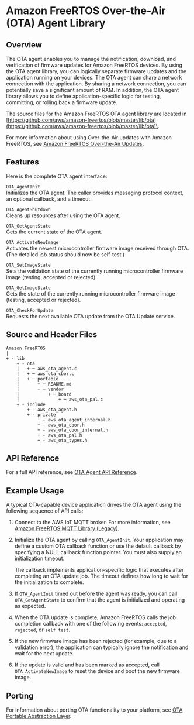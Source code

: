 # Amazon FreeRTOS Over\-the\-Air \(OTA\) Agent Library<a name="ota-agent-library"></a>

## Overview<a name="freertos-ota-overview"></a>

The OTA agent enables you to manage the notification, download, and verification of firmware updates for Amazon FreeRTOS devices\. By using the OTA agent library, you can logically separate firmware updates and the application running on your devices\. The OTA agent can share a network connection with the application\. By sharing a network connection, you can potentially save a significant amount of RAM\. In addition, the OTA agent library allows you to define application\-specific logic for testing, committing, or rolling back a firmware update\.

The source files for the Amazon FreeRTOS OTA agent library are located in [https://github.com/aws/amazon-freertos/blob/master/lib/ota](https://github.com/aws/amazon-freertos/blob/master/lib/ota)\.

For more information about using Over\-the\-Air updates with Amazon FreeRTOS, see [Amazon FreeRTOS Over\-the\-Air Updates](freertos-ota-dev.md)\.

## Features<a name="freertos-ota-features"></a>

Here is the complete OTA agent interface:

`OTA_AgentInit`  
Initializes the OTA agent\. The caller provides messaging protocol context, an optional callback, and a timeout\.

`OTA_AgentShutdown`  
Cleans up resources after using the OTA agent\.

`OTA_GetAgentState`  
Gets the current state of the OTA agent\.

`OTA_ActivateNewImage`  
Activates the newest microcontroller firmware image received through OTA\. \(The detailed job status should now be self\-test\.\)

`OTA_SetImageState`  
Sets the validation state of the currently running microcontroller firmware image \(testing, accepted or rejected\)\.

`OTA_GetImageState`  
Gets the state of the currently running microcontroller firmware image \(testing, accepted or rejected\)\.

`OTA_CheckForUpdate`  
Requests the next available OTA update from the OTA Update service\.

## Source and Header Files<a name="freertos-ota-source"></a>

```
Amazon FreeRTOS
|
+ - lib
    + - ota
    |   + ─ aws_ota_agent.c
    |   + ─ aws_ota_cbor.c
    |   + ─ portable
    |       + ─ README.md
    |       + ─ vendor
    |           + ─ board
    |               + ─ aws_ota_pal.c
    + - include
        + - aws_ota_agent.h
        + - private
            + - aws_ota_agent_internal.h
            + - aws_ota_cbor.h
            + - aws_ota_cbor_internal.h
            + - aws_ota_pal.h
            + - aws_ota_types.h
```

## API Reference<a name="freertos-ota-api"></a>

For a full API reference, see [OTA Agent API Reference](https://docs.aws.amazon.com/freertos/latest/lib-ref/html1/aws__ota__agent_8h.html)\.

## Example Usage<a name="freertos-ota-example"></a>

A typical OTA\-capable device application drives the OTA agent using the following sequence of API calls:

1. Connect to the AWS IoT MQTT broker\. For more information, see [Amazon FreeRTOS MQTT Library \(Legacy\)](freertos-lib-cloud-mqtt.md)\.

1. Initialize the OTA agent by calling `OTA_AgentInit`\. Your application may define a custom OTA callback function or use the default callback by specifying a NULL callback function pointer\. You must also supply an initialization timeout\.

   The callback implements application\-specific logic that executes after completing an OTA update job\. The timeout defines how long to wait for the initialization to complete\.

1. If `OTA_AgentInit` timed out before the agent was ready, you can call `OTA_GetAgentState` to confirm that the agent is initialized and operating as expected\.

1. When the OTA update is complete, Amazon FreeRTOS calls the job completion callback with one of the following events: `accepted`, `rejected`, or `self test`\.

1. If the new firmware image has been rejected \(for example, due to a validation error\), the application can typically ignore the notification and wait for the next update\.

1. If the update is valid and has been marked as accepted, call `OTA_ActivateNewImage` to reset the device and boot the new firmware image\.

## Porting<a name="freertos-ota-porting"></a>

For information about porting OTA functionality to your platform, see [OTA Portable Abstraction Layer](https://docs.aws.amazon.com/freertos/latest/userguide/porting-ota-pal.html)\.